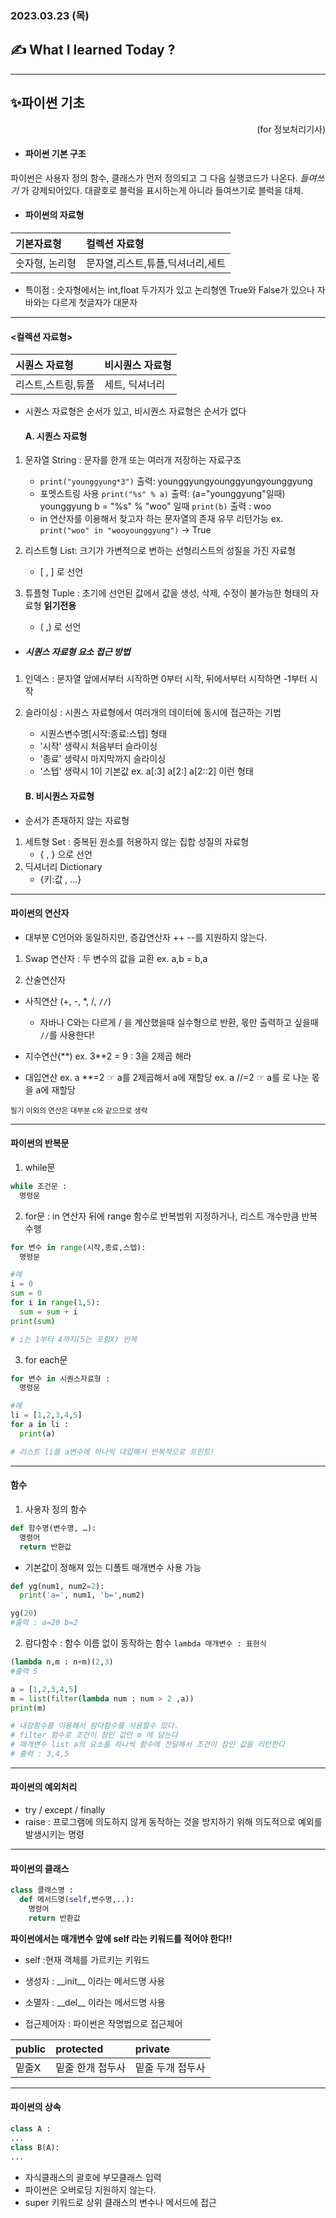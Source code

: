 ### 2023.03.23 (목)

## ✍️ What I learned Today ?

---
## ✨파이썬 기초 
<p style="text-align:right">(for 정보처리기사)</p>

- #### 파이썬 기본 구조

 파이썬은 사용자 정의 함수, 클래스가 먼저 정의되고 그 다음 실행코드가 나온다. *들여쓰기* 가 강제되어있다. 
대괄호로 블럭을 표시하는게 아니라 들여쓰기로 블럭을 대체.

- #### 파이썬의 자료형 

|기본자료형 | 컬렉션 자료형|
|:---      |:---         |
|숫자형, 논리형| 문자열,리스트,튜플,딕셔너리,세트

* 특이점 : 숫자형에서는 int,float 두가지가 있고 논리형엔 True와 False가 있으나
자바와는 다르게 첫글자가 대문자

---

 #### <컬렉션 자료형>
|시퀀스 자료형 | 비시퀀스 자료형|
|:---      |:---             |
|리스트,스트링,튜플| 세트, 딕셔너리

* 시퀀스 자료형은 순서가 있고, 비시퀀스 자료형은 순서가 없다


  #### A. 시퀀스 자료형


1. 문자열 String : 문자를 한개 또는 여러개 저장하는 자료구조
    - `print("younggyung*3")` 출력: younggyungyounggyungyounggyung
    - 포멧스트링 사용 `print("%s" % a)` 출력: (a="younggyung"일때) younggyung 
b = "%s" % "woo" 일때 `print(b)` 출력 : woo
    - in 연산자를 이용해서 찾고자 하는 문자열의 존재 유무 리턴가능
ex. `print("woo" in "wooyounggyung")` -> True

2. 리스트형 List: 크기가 가변적으로 변하는 선형리스트의 성질을 가진 자료형
    - [ , ] 로 선언

3. 튜플형 Tuple : 초기에 선언된 값에서 값을 생성, 삭제, 수정이 불가능한 형태의 자료형 **읽기전용**
    - ( ,) 로 선언

- ##### 시퀀스 자료형 요소 접근 방법 
1. 인덱스 : 문자열 앞에서부터 시작하면 0부터 시작, 뒤에서부터 시작하면 -1부터 시작
2. 슬라이싱 : 시퀀스 자료형에서 여러개의 데이터에 동시에 접근하는 기법
    - 시퀀스변수명[시작:종료:스텝] 형태
    - '시작' 생략시 처음부터 슬라이싱
    - '종료' 생략시 마지막까지 슬라이싱
    - '스텝' 생략시 1이 기본값
ex. a[:3]   a[2:]   a[2::2] 이런 형태 


    #### B. 비시퀀스 자료형
  - 순서가 존재하지 않는 자료형
 
 1. 세트형 Set : 중복된 원소를 허용하지 않는 집합 성질의 자료형
    - { , } 으로 선언
2. 딕셔너리 Dictionary
    - {키:값 , …}

---


#### 파이썬의 연산자
- 대부분 C언어와 동일하지만, 증감연산자 ++ --를 지원하지 않는다.

1. Swap 연산자 : 두 변수의 값을 교환
ex. a,b = b,a 

2. 산술연산자 
- 사칙연산 (+, -, *, /, `//`)
  - 자바나 C와는 다르게 / 을 계산했을때 실수형으로 반환, 몫만 출력하고 싶을때 `//`를 사용한다!

- 지수연산(**)
ex. 3\**2 = 9 : 3을 2제곱 해라
- 대입연산
ex. a **=2  ☞  a를 2제곱해서 a에 재할당
ex. a //=2  ☞ a를 로 나눈 몫을 a에 재할당


<small> 필기 이외의 연산은 대부분 c와 같으므로 생략</small>

---
#### 파이썬의 반복문
1. while문
```python
while 조건문 : 
  명령문
```

2. for문 : in 연산자 뒤에 range 함수로 반복범위 지정하거나, 리스트 개수만큼 반복 수행
```python
for 변수 in range(시작,종료,스텝):
  명령문

#예
i = 0
sum = 0
for i in range(1,5):
  sum = sum + i
print(sum)

# i는 1부터 4까지(5는 포함X) 반복 
```

3. for each문
```python
for 변수 in 시퀀스자료형 :
  명령문

#예
li = [1,2,3,4,5]
for a in li :
  print(a)

# 리스트 li를 a변수에 하나씩 대입해서 반복적으로 프린트!
```
---
#### 함수
1. 사용자 정의 함수 
```python
def 함수명(변수명, …):
  명령어
  return 반환값
```
- 기본값이 정해져 있는 디폴트 매개변수 사용 가능
```python
def yg(num1, num2=2):
  print('a=', num1, 'b=',num2)

yg(20)
#출력 : a=20 b=2 
```
2. 람다함수 : 함수 이름 없이 동작하는 함수
`lambda 매개변수 : 표현식`
```python
(lambda n,m : n+m)(2,3)
#출력 5

a = [1,2,3,4,5]
m = list(filter(lambda num : num > 2 ,a))
print(m)

# 내장함수를 이용해서 람다함수를 사용할수 있다. 
# filter 함수로 조건이 참인 값만 m 에 담는다
# 매개변수 list a의 요소를 하나씩 함수에 전달해서 조건이 참인 값을 리턴한다
# 출력 : 3,4,5
```
---
#### 파이썬의 예외처리
- try / except / finally
- raise : 프로그램에 의도하지 않게 동작하는 것을 방지하기 위해 의도적으로 예외를 발생시키는 명령

---
#### 파이썬의 클래스

```python
class 클래스명 :
  def 메서드명(self,변수명,..):
    명령어
    return 반환값
```
**파이썬에서는 매개변수 앞에 self 라는 키워드를 적어야 한다!!**

* self :현재 객체를 가르키는 키워드


- 생성자 : \_\_init\__ 이라는 메서드명 사용
- 소멸자 : \_\_del__ 이라는 메서드명 사용


- 접근제어자 :  파이썬은 작명법으로 접근제어

|public|protected|private|
|:---|:---|:---|
|밑줄X|밑줄 한개 접두사 | 밑줄 두개 접두사|

---

#### 파이썬의 상속
```python
class A :
...
class B(A):
...
```
* 자식클래스의 괄호에 부모클래스 입력
* 파이썬은 오버로딩 지원하지 않는다.
* super 키워드로 상위 클래스의 변수나 메서드에 접근